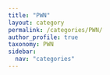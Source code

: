```yaml
---
title: "PWN"
layout: category
permalink: /categories/PWN/
author_profile: true
taxonomy: PWN
sidebar:
  nav: "categories"
---
```

